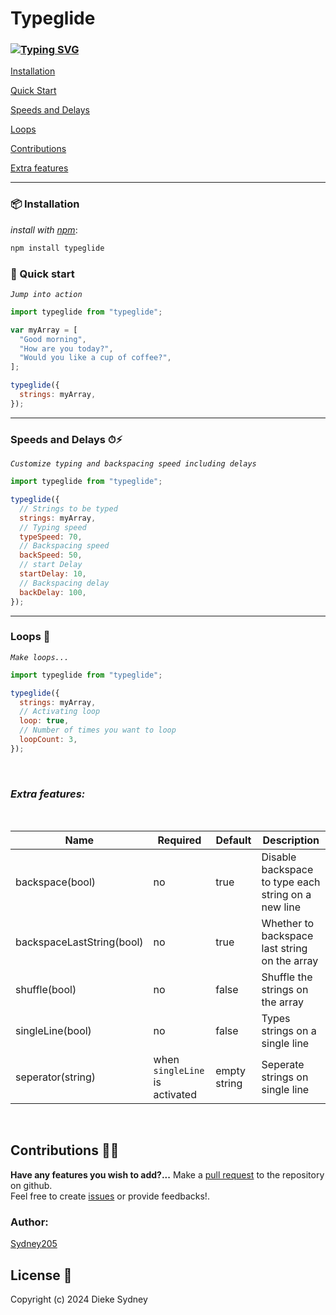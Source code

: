 # Typeglide

### [![Typing SVG](https://readme-typing-svg.herokuapp.com?font=Fira+Code&pause=1000&color=34B1F7&random=false&width=435&lines=Create+typing+effect+on+terminal)](https://git.io/typing-svg)

[Installation](#📦-installation)

[Quick Start](#🚀-quick-start)

[Speeds and Delays](#speeds-and-delays-⏱⚡)

[Loops](#loops-🔁)

[Contributions](#contributions-🤝🏻)

[Extra features](#typeglide-also-supprts-other-features-like)

---

### 📦 Installation

_install with [npm](https://www.npmjs.com/)_:

```sh
npm install typeglide
```

### 🚀 Quick start

_`Jump into action`_

```js
import typeglide from "typeglide";

var myArray = [
  "Good morning",
  "How are you today?",
  "Would you like a cup of coffee?",
];

typeglide({
  strings: myArray,
});
```

---

### Speeds and Delays ⏱⚡

_`Customize typing and backspacing speed including delays`_

```js
import typeglide from "typeglide";

typeglide({
  // Strings to be typed
  strings: myArray,
  // Typing speed
  typeSpeed: 70,
  // Backspacing speed
  backSpeed: 50,
  // start Delay
  startDelay: 10,
  // Backspacing delay
  backDelay: 100,
});
```

---

### Loops 🔁

_`Make loops...`_

```js
import typeglide from "typeglide";

typeglide({
  strings: myArray,
  // Activating loop
  loop: true,
  // Number of times you want to loop
  loopCount: 3,
});
```

<br>

### _Extra features:_

<br>

| Name                      | Required                       | Default      | Description                                         |
| ------------------------- | ------------------------------ | ------------ | --------------------------------------------------- |
| backspace(bool)           | no                             | true         | Disable backspace to type each string on a new line |
| backspaceLastString(bool) | no                             | true         | Whether to backspace last string on the array       |
| shuffle(bool)             | no                             | false        | Shuffle the strings on the array                    |
| singleLine(bool)          | no                             | false        | Types strings on a single line                      |
| seperator(string)         | when `singleLine` is activated | empty string | Seperate strings on single line                     |

<br>

## Contributions 🤝🏻

**Have any features you wish to add?...** Make a [pull request](https://github.com/Sydney205/typeglide/pulls) to the repository on github.<br>
Feel free to create [issues](https://github.com/Sydney205/typeglide/issues) or provide feedbacks!.

### Author:

[Sydney205](https://github.com/Sydney205)

## License 📄

Copyright (c) 2024 Dieke Sydney
